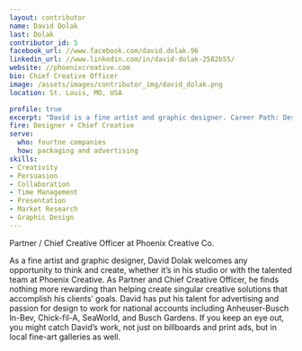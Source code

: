 ```yaml
---
layout: contributor
name: David Dolak
last: Dolak
contributor_id: 5
facebook_url: //www.facebook.com/david.dolak.96
linkedin_url: //www.linkedin.com/in/david-dolak-2582b55/
website: //phoenixcreative.com
bio: Chief Creative Officer
image: /assets/images/contributor_img/david_dolak.png
location: St. Louis, MO, USA

profile: true
excerpt: "David is a fine artist and graphic designer. Career Path: Designer + Chief Creative "
fire: Designer + Chief Creative 
serve:
  who: fourtne companies
  how: packaging and advertising
skills:
- Creativity
- Persuasion
- Collaboration
- Time Management
- Presentation
- Market Research
- Graphic Design
---
```

Partner / Chief Creative Officer at Phoenix Creative Co.

As a fine artist and graphic designer, David Dolak welcomes any opportunity to think and create, whether it’s in his studio or with the talented team at Phoenix Creative. As Partner and Chief Creative Officer, he finds nothing more rewarding than helping create singular creative solutions that accomplish his clients’ goals. David has put his talent for advertising and passion for design to work for national accounts including Anheuser-Busch In-Bev, Chick-fil-A, SeaWorld, and Busch Gardens. If you keep an eye out, you might catch David’s work, not just on billboards and print ads, but in local fine-art galleries as well.
